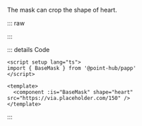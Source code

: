 The mask can crop the shape of heart.

::: raw

<ClientOnly>
  <MaskHeart />
</ClientOnly>

:::

::: details Code

```vue
<script setup lang="ts">
import { BaseMask } from '@point-hub/papp'
</script>

<template>
  <component :is="BaseMask" shape="heart" src="https://via.placeholder.com/150" />
</template>
```

:::
